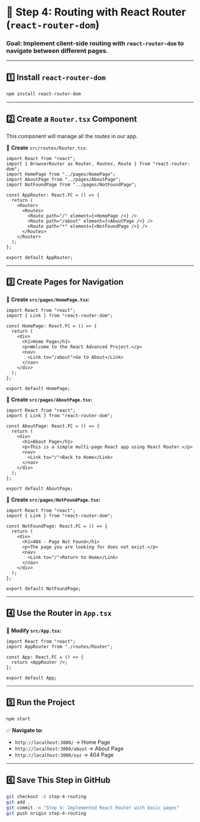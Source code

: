 # **📌 Step 4: Routing with React Router (`react-router-dom`)**
### **Goal:** Implement **client-side routing** with `react-router-dom` to navigate between different pages.

---

## **1️⃣ Install `react-router-dom`**
```bash
npm install react-router-dom
```

---

## **2️⃣ Create a `Router.tsx` Component**
This component will manage all the routes in our app.

📌 **Create** `src/routes/Router.tsx`:
```tsx
import React from "react";
import { BrowserRouter as Router, Routes, Route } from "react-router-dom";
import HomePage from "../pages/HomePage";
import AboutPage from "../pages/AboutPage";
import NotFoundPage from "../pages/NotFoundPage";

const AppRouter: React.FC = () => {
  return (
    <Router>
      <Routes>
        <Route path="/" element={<HomePage />} />
        <Route path="/about" element={<AboutPage />} />
        <Route path="*" element={<NotFoundPage />} />
      </Routes>
    </Router>
  );
};

export default AppRouter;
```

---

## **3️⃣ Create Pages for Navigation**
📌 **Create `src/pages/HomePage.tsx`:**
```tsx
import React from "react";
import { Link } from "react-router-dom";

const HomePage: React.FC = () => {
  return (
    <div>
      <h1>Home Page</h1>
      <p>Welcome to the React Advanced Project.</p>
      <nav>
        <Link to="/about">Go to About</Link>
      </nav>
    </div>
  );
};

export default HomePage;
```

📌 **Create `src/pages/AboutPage.tsx`:**
```tsx
import React from "react";
import { Link } from "react-router-dom";

const AboutPage: React.FC = () => {
  return (
    <div>
      <h1>About Page</h1>
      <p>This is a simple multi-page React app using React Router.</p>
      <nav>
        <Link to="/">Back to Home</Link>
      </nav>
    </div>
  );
};

export default AboutPage;
```

📌 **Create `src/pages/NotFoundPage.tsx`:**
```tsx
import React from "react";
import { Link } from "react-router-dom";

const NotFoundPage: React.FC = () => {
  return (
    <div>
      <h1>404 - Page Not Found</h1>
      <p>The page you are looking for does not exist.</p>
      <nav>
        <Link to="/">Return to Home</Link>
      </nav>
    </div>
  );
};

export default NotFoundPage;
```

---

## **4️⃣ Use the Router in `App.tsx`**
📌 **Modify `src/App.tsx`:**
```tsx
import React from "react";
import AppRouter from "./routes/Router";

const App: React.FC = () => {
  return <AppRouter />;
};

export default App;
```

---

## **5️⃣ Run the Project**
```bash
npm start
```
✅ **Navigate to:**
- `http://localhost:3000/` → Home Page
- `http://localhost:3000/about` → About Page
- `http://localhost:3000/xyz` → 404 Page

---

## **6️⃣ Save This Step in GitHub**
```bash
git checkout -b step-4-routing
git add .
git commit -m "Step 4: Implemented React Router with basic pages"
git push origin step-4-routing
```
